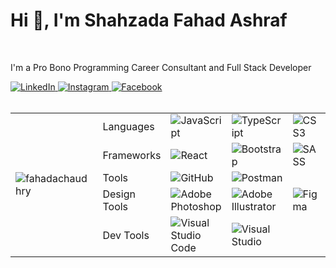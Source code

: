 <h1>Hi 👋, I'm Shahzada Fahad Ashraf</h1>
<br/>
<p>I'm a Pro Bono Programming Career Consultant and Full Stack Developer</p>

<a target="_blank" href="https://LinkedIn.com/in/fahadachaudhry">
  <img alt="LinkedIn" src="https://img.shields.io/badge/FahadAChaudhry%20-%230077B5.svg?&style=for-the-badge&logo=linkedin&logoColor=white"/>
</a>
<a target="_blank" href="https://Instagram.com/fahadachaudhry">
  <img alt="Instagram" src="https://img.shields.io/badge/FahadAChaudhry%20-%23E4405F.svg?&style=for-the-badge&logo=Instagram&logoColor=white"/>
</a>
<a target="_blank" href="https://Facebook.com/fahadachaudhry">
  <img alt="Facebook" src="https://img.shields.io/badge/FahadAChaudhry%20-%231877F2.svg?&style=for-the-badge&logo=Facebook&logoColor=white"/>
</a>

<br/>
<br/>
<table>
  <tr>
    <td rowspan="9">  
      <img
        align="center"
        src="https://github-readme-stats.vercel.app/api/top-langs?username=fahadachaudhry&show_icons=true&locale=en&layout=compact"
        alt="fahadachaudhry"
      />
    </td>
  </tr>
  <tr>
    <td>Languages</td>
    <td><img alt="JavaScript" src="https://img.shields.io/badge/%20-%23323330.svg?&style=for-the-badge&logo=javascript&logoColor=%23F7DF1E"/></td>
    <td><img alt="TypeScript" src="https://img.shields.io/badge/%20-%23007ACC.svg?&style=for-the-badge&logo=typescript&logoColor=white"/></td>
    <td><img alt="CSS3" src="https://img.shields.io/badge/%20-%231572B6.svg?&style=for-the-badge&logo=css3&logoColor=white"/></td>
    <td><img alt="HTML5" src="https://img.shields.io/badge/%20-%23E34F26.svg?&style=for-the-badge&logo=html5&logoColor=white"/></td>
    <td><img alt="C#" src="https://img.shields.io/badge/%20-%23239120.svg?&style=for-the-badge&logo=c-sharp&logoColor=white"/></td>
    <td></td>
    <td></td>
    <td></td>
  </tr>
  <tr>
    <td>Frameworks</td>
    <td><img alt="React" src="https://img.shields.io/badge/%20-%2320232a.svg?&style=for-the-badge&logo=react&logoColor=%2361DAFB"/></td>
    <td><img alt="Bootstrap" src="https://img.shields.io/badge/%20-%23563D7C.svg?&style=for-the-badge&logo=bootstrap&logoColor=white"/></td>
    <td><img alt="SASS" src="https://img.shields.io/badge/%20-hotpink.svg?&style=for-the-badge&logo=SASS&logoColor=white"/></td>
    <td><img alt=".Net" src="https://img.shields.io/badge/%20-5C2D91?style=for-the-badge&logo=.net&logoColor=white"/></td>
    <td></td>
    <td></td>
    <td></td>
    <td></td>
  </tr>
  <tr>
    <td>Tools</td>
    <td><img alt="GitHub" src="https://img.shields.io/badge/%20-%23121011.svg?&style=for-the-badge&logo=github&logoColor=white"/></td>
    <td><img alt="Postman" src="https://img.shields.io/badge/%20-FF6C37?style=for-the-badge&logo=postman&logoColor=white" /></td>
    <td></td>
    <td></td>
    <td></td>
    <td></td>
    <td></td>
    <td></td>
  </tr>
  <tr>
    <td>Design Tools</td>
    <td><img alt="Adobe Photoshop" src="https://img.shields.io/badge/%20-%2331A8FF.svg?&style=for-the-badge&logo=adobe%20photoshop&logoColor=white"/></td>
    <td><img alt="Adobe Illustrator" src="https://img.shields.io/badge/%20-%23FF9A00.svg?&style=for-the-badge&logo=adobe%20illustrator&logoColor=white"/></td>
    <td><img alt="Figma" src="https://img.shields.io/badge/%20-%23F24E1E.svg?&style=for-the-badge&logo=figma&logoColor=white"/></td>
    <td></td>
    <td></td>
    <td></td>
    <td></td>
    <td></td>
  </tr>
  <tr>
    <td>Dev Tools</td>
    <td><img alt="Visual Studio Code" src="https://img.shields.io/badge/%20-0078d7.svg?&style=for-the-badge&logo=visual-studio-code&logoColor=white"/></td>
    <td><img alt="Visual Studio" src="https://img.shields.io/badge/%20-5C2D91.svg?&style=for-the-badge&logo=visual-studio&logoColor=white"/></td>
    <td></td>
    <td></td>
    <td></td>
    <td></td>
    <td></td>
    <td></td>
  </tr>
  <!-- <tr>
    <td>Tools</td>
    <td></td>
    <td></td>
    <td></td>
    <td></td>
    <td></td>
    <td></td>
    <td></td>
    <td></td>
  </tr> -->
</table>
